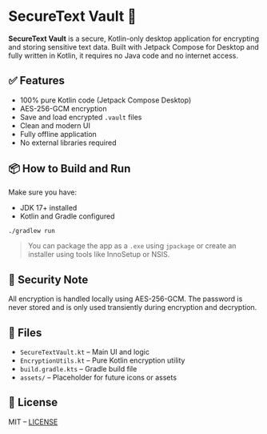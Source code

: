 # SecureText Vault 🔐

**SecureText Vault** is a secure, Kotlin-only desktop application for encrypting and storing sensitive text data. Built with Jetpack Compose for Desktop and fully written in Kotlin, it requires no Java code and no internet access.

## ✅ Features

- 100% pure Kotlin code (Jetpack Compose Desktop)
- AES-256-GCM encryption
- Save and load encrypted `.vault` files
- Clean and modern UI
- Fully offline application
- No external libraries required

## 📦 How to Build and Run

Make sure you have:
- JDK 17+ installed
- Kotlin and Gradle configured

```bash
./gradlew run
```

> You can package the app as a `.exe` using `jpackage` or create an installer using tools like InnoSetup or NSIS.

## 🔐 Security Note

All encryption is handled locally using AES-256-GCM. The password is never stored and is only used transiently during encryption and decryption.

## 📁 Files

- `SecureTextVault.kt` – Main UI and logic
- `EncryptionUtils.kt` – Pure Kotlin encryption utility
- `build.gradle.kts` – Gradle build file
- `assets/` – Placeholder for future icons or assets

## 📄 License

MIT – [LICENSE](LICENSE)
